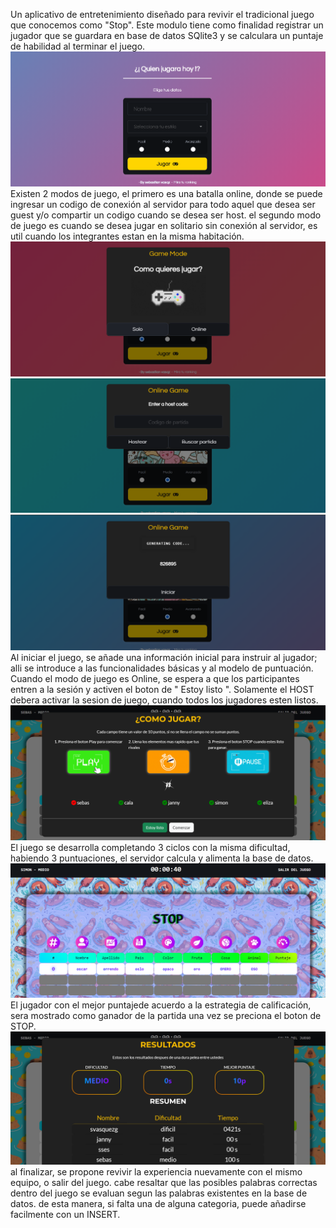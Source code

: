 Un aplicativo de entretenimiento diseñado para revivir el tradicional juego que conocemos como "Stop". Este modulo tiene como finalidad registrar un jugador que se guardara
en base de datos SQlite3 y se calculara un puntaje de habilidad al terminar el juego.
![](https://github.com/sebasquez123/StopGameApp/blob/main/Figura-inicio.png)
Existen 2 modos de juego, el primero es una batalla online, donde se puede ingresar un codigo de conexión al servidor para todo aquel que desea ser guest y/o compartir un 
codigo cuando se desea ser host. el segundo modo de juego es cuando se desea jugar en solitario sin conexión al servidor, es util cuando los integrantes estan en la misma
habitación.
![](https://github.com/sebasquez123/StopGameApp/blob/main/Figura-solitario.png)
![](https://github.com/sebasquez123/StopGameApp/blob/main/Figura-EnterCode.png)
![](https://github.com/sebasquez123/StopGameApp/blob/main/Figura-HostCode.png)
Al iniciar el juego, se añade una información inicial para instruir al jugador; alli se introduce a las funcionalidades básicas y al modelo de puntuación. Cuando el modo de
juego es Online, se espera a que los participantes entren a la sesión y activen el boton de " Estoy listo ".
Solamente el HOST debera activar la sesion de juego, cuando todos los jugadores esten listos.
![](https://github.com/sebasquez123/StopGameApp/blob/main/Figura-instructivo.png)
El juego se desarrolla completando 3 ciclos con la misma dificultad, habiendo 3 puntuaciones, el servidor calcula y alimenta la base de datos. 
![](https://github.com/sebasquez123/StopGameApp/blob/main/Figura-Juego.png)
El jugador con el mejor puntajede acuerdo a la estrategia de calificación, sera mostrado como ganador de la partida una vez se preciona el boton
de STOP.
![](https://github.com/sebasquez123/StopGameApp/blob/main/Figura-finalizacionJuego.png)
al finalizar, se propone revivir la experiencia nuevamente con el mismo equipo, o salir del juego. cabe resaltar que las posibles palabras correctas dentro del juego se evaluan segun las palabras existentes en la base de datos. de esta manera, si falta una de alguna categoria, puede añadirse facilmente con un INSERT.
